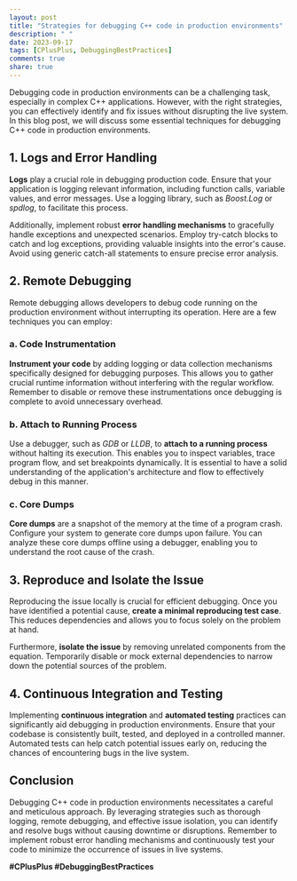 ```yaml
---
layout: post
title: "Strategies for debugging C++ code in production environments"
description: " "
date: 2023-09-17
tags: [CPlusPlus, DebuggingBestPractices]
comments: true
share: true
---
```


Debugging code in production environments can be a challenging task, especially in complex C++ applications. However, with the right strategies, you can effectively identify and fix issues without disrupting the live system. In this blog post, we will discuss some essential techniques for debugging C++ code in production environments.

## 1. Logs and Error Handling

**Logs** play a crucial role in debugging production code. Ensure that your application is logging relevant information, including function calls, variable values, and error messages. Use a logging library, such as *Boost.Log* or *spdlog*, to facilitate this process.

Additionally, implement robust **error handling mechanisms** to gracefully handle exceptions and unexpected scenarios. Employ try-catch blocks to catch and log exceptions, providing valuable insights into the error's cause. Avoid using generic catch-all statements to ensure precise error analysis.

## 2. Remote Debugging

Remote debugging allows developers to debug code running on the production environment without interrupting its operation. Here are a few techniques you can employ:

### a. Code Instrumentation

**Instrument your code** by adding logging or data collection mechanisms specifically designed for debugging purposes. This allows you to gather crucial runtime information without interfering with the regular workflow. Remember to disable or remove these instrumentations once debugging is complete to avoid unnecessary overhead.

### b. Attach to Running Process

Use a debugger, such as *GDB* or *LLDB*, to **attach to a running process** without halting its execution. This enables you to inspect variables, trace program flow, and set breakpoints dynamically. It is essential to have a solid understanding of the application's architecture and flow to effectively debug in this manner.

### c. Core Dumps

**Core dumps** are a snapshot of the memory at the time of a program crash. Configure your system to generate core dumps upon failure. You can analyze these core dumps offline using a debugger, enabling you to understand the root cause of the crash.

## 3. Reproduce and Isolate the Issue

Reproducing the issue locally is crucial for efficient debugging. Once you have identified a potential cause, **create a minimal reproducing test case**. This reduces dependencies and allows you to focus solely on the problem at hand.

Furthermore, **isolate the issue** by removing unrelated components from the equation. Temporarily disable or mock external dependencies to narrow down the potential sources of the problem.

## 4. Continuous Integration and Testing

Implementing **continuous integration** and **automated testing** practices can significantly aid debugging in production environments. Ensure that your codebase is consistently built, tested, and deployed in a controlled manner. Automated tests can help catch potential issues early on, reducing the chances of encountering bugs in the live system.

## Conclusion

Debugging C++ code in production environments necessitates a careful and meticulous approach. By leveraging strategies such as thorough logging, remote debugging, and effective issue isolation, you can identify and resolve bugs without causing downtime or disruptions. Remember to implement robust error handling mechanisms and continuously test your code to minimize the occurrence of issues in live systems.

**#CPlusPlus #DebuggingBestPractices**